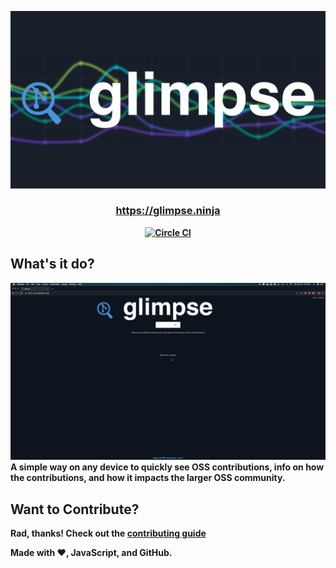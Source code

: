 ![logo](./media/glimpse-logo.png)
<h3 align="center"><b><a href="https://glimpse.ninja">https://glimpse.ninja</a></h3>

<p align="center">
  <a href="https://circleci.com/gh/cujarrett/glimpse/tree/master"><img alt="Circle CI" src="https://circleci.com/gh/cujarrett/glimpse/tree/master.svg?style=svg"></a>
</p>

## What's it do?
![demo](./media/demo.gif)
A simple way on any device to quickly see OSS contributions, info on how the contributions, and how
it impacts the larger OSS community.

## Want to Contribute?
Rad, thanks! Check out the [contributing guide](./CONTRIBUTING.md)

Made with :heart:, JavaScript, and GitHub.
